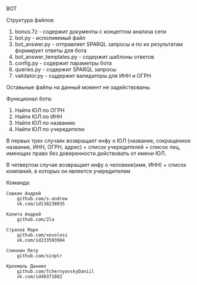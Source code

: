 BOT

Структура файлов:

1. bonus.7z - содержит документы с концептом анализа сети
2. bot.py - исполняемый файл
3. bot_answer.py - отправляет SPARQL запросы и по их результатам формирует ответы для бота
4. bot_answer_templates.py - содержит шаблоны ответов
5. config.py - содержит параметры бота
6. queries.py - содержит SPARQL запросы
7. validator.py - сщдержит валидаторы для ИНН и ОГРН

Оставьные файлы на данный момент не задействованы.



Функционал бота:

1. Найти ЮЛ по ОГРН
2. Найти ЮЛ по ИНН
3. Найти ЮЛ по названию
4. Найти ЮЛ по учередителю

В первых трех случаях возвращает инфу о ЮЛ (название, сокращенное название, ИНН, ОГРН, адрес) + список учередителей + список лиц, имеющих право без доверенности действовать от имени ЮЛ.

В четвертом случае возвращает инфу о человеке(имя, ИНН) +
список компаний, в которых он является учередителем

Команда:
	
	Сошкин Андрей 
		github.com/s-andrew
		vk.com/id138238035

	Калита Андрей 
		github.com/2la

	Страхов Марк 
		github.com/xevolesi
		vk.com/id233593984
		
	Слинкин Петр
		github.com/sinptr
		
	Крохмаль Даниил 
		github.com/TchernyavskyDaniil
		vk.com/id40371882
